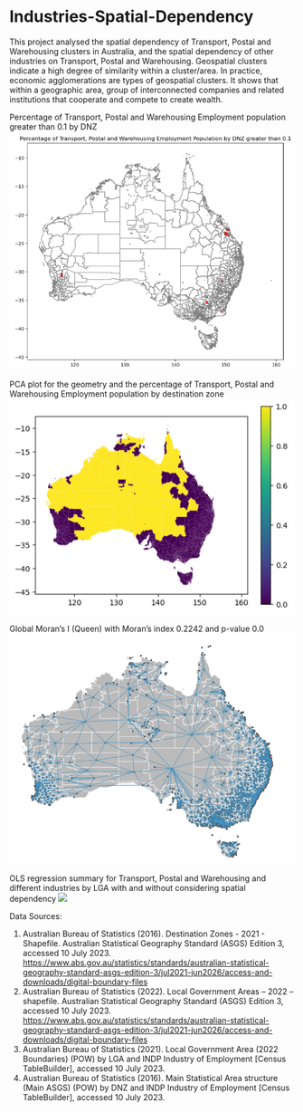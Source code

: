 # Industries-Spatial-Dependency

This project analysed the spatial dependency of Transport, Postal and Warehousing clusters in Australia, and the spatial dependency of other industries on Transport, Postal and Warehousing.
Geospatial clusters indicate a high degree of similarity within a cluster/area. In practice, economic agglomerations are types of geospatial clusters. 
It shows that within a geographic area, group of interconnected companies and related institutions that cooperate and compete to create wealth. 

Percentage of Transport, Postal and Warehousing Employment population greater than 0.1 by DNZ
![](/fig/TPWEmpPop0.1.png)

PCA plot for the geometry and the percentage of Transport, Postal and Warehousing Employment population by destination zone
![](/fig/PCAofTPW.png)

Global Moran’s I (Queen) with Moran’s index 0.2242 and p-value 0.0
![](/fig/GlobalMoranQ.png)

OLS regression summary for Transport, Postal and Warehousing and different industries by LGA with and without considering spatial dependency
![](/fig/PLSofTPW.png)

Data Sources:
1. Australian Bureau of Statistics (2016). Destination Zones - 2021 - Shapefile. Australian Statistical Geography Standard (ASGS) Edition 3, accessed 10 July 2023. https://www.abs.gov.au/statistics/standards/australian-statistical-geography-standard-asgs-edition-3/jul2021-jun2026/access-and-downloads/digital-boundary-files
2. Australian Bureau of Statistics (2022). Local Government Areas – 2022 – shapefile. Australian Statistical Geography Standard (ASGS) Edition 3, accessed 10 July 2023. https://www.abs.gov.au/statistics/standards/australian-statistical-geography-standard-asgs-edition-3/jul2021-jun2026/access-and-downloads/digital-boundary-files
3. Australian Bureau of Statistics (2021). Local Government Area (2022 Boundaries) (POW) by LGA and INDP Industry of Employment [Census TableBuilder], accessed 10 July 2023. 
4. Australian Bureau of Statistics (2016). Main Statistical Area structure (Main ASGS) (POW) by DNZ and INDP Industry of Employment [Census TableBuilder], accessed 10 July 2023.
